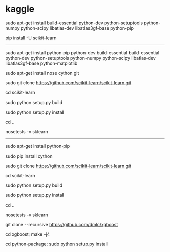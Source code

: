 # kaggle

sudo apt-get install build-essential python-dev python-setuptools python-numpy python-scipy libatlas-dev libatlas3gf-base python-pip

pip install -U scikit-learn

-------------------------------------------

sudo apt-get install python-pip python-dev build-essential build-essential python-dev python-setuptools python-numpy python-scipy libatlas-dev libatlas3gf-base python-matplotlib

sudo apt-get install nose cython git

sudo git clone https://github.com/scikit-learn/scikit-learn.git

cd scikit-learn

sudo python setup.py build

sudo python setup.py install

cd ..

nosetests -v sklearn

-------------------------------------------

sudo apt-get install python-pip

sudo pip install cython

sudo git clone https://github.com/scikit-learn/scikit-learn.git

cd scikit-learn

sudo python setup.py build

sudo python setup.py install

cd ..

nosetests -v sklearn


git clone --recursive https://github.com/dmlc/xgboost

cd xgboost; make -j4

cd python-package; sudo python setup.py install
